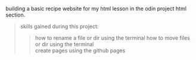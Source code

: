 building a basic recipe website for my html lesson in the odin project html section.
>skills gained during this project:
>>how to rename a file or dir using the terminal
>>how to move files or dir using the terminal	
>>create pages using the github pages
	
